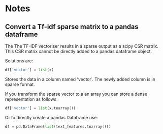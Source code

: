 # Notes


## Convert a Tf-idf sparse matrix to a pandas dataframe

The The TF-IDF vectoriser results in a sparse output as a scipy CSR matrix. This CSR matrix cannot be directly added to a pandas dataframe object. 

Solutions are:
```python
df['vector'] = list(x)
```
Stores the data in a column named 'vector'. The newly added column is in sparse format. 

If you transform the sparse vector to a an array you can store a dense representation as follows: 
```python
df['vector'] = list(x.toarray())
```
Or to directly create a pandas Dataframe use:
```python
df = pd.DataFrame(list(text_features.toarray()))
```

